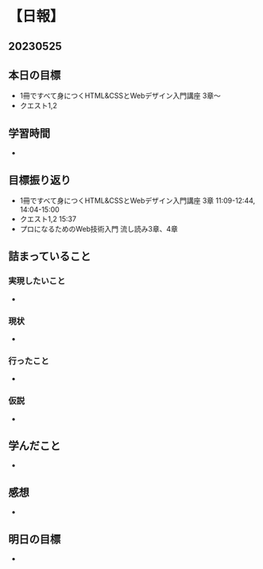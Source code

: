 # 【日報】
## 20230525
## 本日の目標
- 1冊ですべて身につくHTML&CSSとWebデザイン入門講座 3章〜
- クエスト1,2
## 学習時間
- 

## 目標振り返り
- 1冊ですべて身につくHTML&CSSとWebデザイン入門講座 3章 11:09-12:44, 14:04-15:00
- クエスト1,2 15:37
- プロになるためのWeb技術入門 流し読み3章、4章

## 詰まっていること
### 実現したいこと 
- 
### 現状
- 
### 行ったこと 
- 
### 仮説
- 

## 学んだこと
- 

## 感想
- 

## 明日の目標
- 



